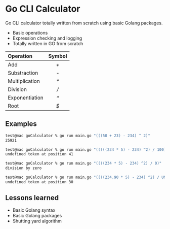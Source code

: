 # Go CLI Calculator

Go CLI calculator totally written from scratch using basic Golang packages. 

* Basic operations
* Expression checking and logging
* Totally written in GO from scratch

| Operation |  Symbol  |
|:-----|:--------:|
| Add   | _+_ |
| Substraction   |  _-_  |
| Multiplication   | _*_ |
| Division   |  _/_  |
| Exponentiation   | _^_ |
| Root   | _$_ |

## Examples
```bash
test@mac goCalculator % go run main.go "(((50 + 23) - 234) ^ 2)"          
25921
```

```bash
test@mac goCalculator % go run main.go "(((((234 * 5) - 234) ^2) / 100) $ 3) * 2.234.21"
undefined token at position 41
```

```bash
test@mac goCalculator % go run main.go "((((234 * 5) - 234) ^2) / 0)"
division by zero
```

```bash
test@mac goCalculator % go run main.go "((((234.90 * 5) - 234) ^2) / UNDEFINED SYMBOL)"
undefined token at position 30
```

## Lessons learned

* Basic Golang syntax
* Basic Golang packages
* Shutting yard algorithm

